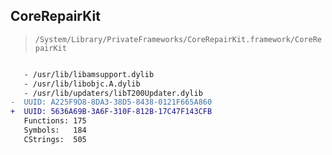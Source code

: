## CoreRepairKit

> `/System/Library/PrivateFrameworks/CoreRepairKit.framework/CoreRepairKit`

```diff

   - /usr/lib/libamsupport.dylib
   - /usr/lib/libobjc.A.dylib
   - /usr/lib/updaters/libT200Updater.dylib
-  UUID: A225F9D8-8DA3-38D5-8438-0121F665A860
+  UUID: 5636A69B-3A6F-310F-812B-17C47F143CFB
   Functions: 175
   Symbols:   184
   CStrings:  505

```
